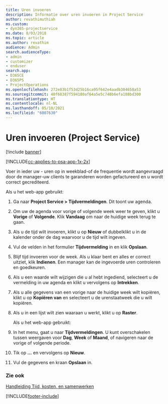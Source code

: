 ```yaml
---
title: Uren invoeren
description: Informatie over uren invoeren in Project Service
author: revathimuthiah
ms.custom:
- dyn365-projectservice
ms.date: 8/03/2018
ms.topic: article
ms.author: revathim
audience: Admin
search.audienceType:
- admin
- customizer
- enduser
search.app:
- D365CE
- D365PS
- ProjectOperations
ms.openlocfilehash: 272e83b1f53d25b16ca95f642e4aadb304658a53
ms.sourcegitcommit: 40f68387f594180af64a5e5c748b6efa188bd300
ms.translationtype: HT
ms.contentlocale: nl-NL
ms.lasthandoff: 05/10/2021
ms.locfileid: "6007630"
---
```

# <a name="enter-time-project-service"></a>Uren invoeren (Project Service)

[!include [banner](../includes/psa-now-project-operations.md)]

[!INCLUDE[cc-applies-to-psa-app-1x-2x](../includes/cc-applies-to-psa-app-1x-2x.md)]

Voer in ieder uw - uren op in weekblad-of de frequentie wordt aangevraagd door de manager-uw clients te garanderen worden gefactureerd en u wordt correct gecrediteerd.  
  
 Als u het web-app gebruikt:  
  
1. Ga naar **Project Service > Tijdvermeldingen**. Dit toont uw agenda.  
  
2. Om uw de agenda voor vorige of volgende week weer te geven, klikt u **Vorige** of **Volgende**. Klik **Vandaag** om naar de huidige week terug te gaan.  
  
3. Als u de tijd wilt invoeren, klikt u op **Nieuw** of dubbelklikt u in de kalender onder de dag waarvoor u de tijd wilt ingeven.  
  
4. Vul de velden in het formulier **Tijdvermelding** in en klik **Opslaan**.  
  
5. Blijf tijd invoeren voor de week. Als u klaar bent en alles er correct uitziet, klik **Indienen**. Een manager kan de ingevoerde uren controleren en goedkeuren.  
  
6. Als u een waarde wilt wijzigen die u al hebt ingediend, selecteert u de vermelding in uw agenda en klikt u vervolgens op **Intrekken**.  
  
7. Als u alle gegevens van een vorige naar de huidige week wilt kopiëren, klikt u op **Kopiëren van** en selecteert u de urenstaatweek die u wilt kopiëren.  
  
8. Als u in een lijst wilt zien waaraan u werkt, klikt u op **Raster**.  
  
   Als u het web-app gebruikt:  
  
9. In het menu, gaat u naar **Tijdvermeldingen**.     U kunt overschakelen tussen weergaven voor **Dag**, **Week** of **Maand**, of navigeren naar de vorige of volgende periode.  
  
10. Tik op **…** en vervolgens op **Nieuw**.  
  
11. Vul de gegevens en kraan **Opslaan** in.  
  
### <a name="see-also"></a>Zie ook  
 [Handleiding Tijd, kosten, en samenwerken](../psa/time-expense-collaboration-guide.md)


[!INCLUDE[footer-include](../includes/footer-banner.md)]